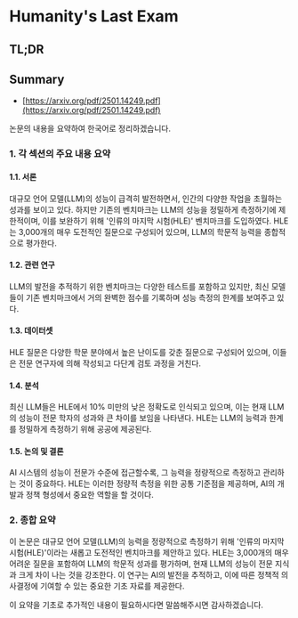 # Humanity's Last Exam
## TL;DR
## Summary
- [https://arxiv.org/pdf/2501.14249.pdf](https://arxiv.org/pdf/2501.14249.pdf)

논문의 내용을 요약하여 한국어로 정리하겠습니다.

### 1. 각 섹션의 주요 내용 요약

#### 1.1. 서론
대규모 언어 모델(LLM)의 성능이 급격히 발전하면서, 인간의 다양한 작업을 초월하는 성과를 보이고 있다. 하지만 기존의 벤치마크는 LLM의 성능을 정밀하게 측정하기에 제한적이며, 이를 보완하기 위해 '인류의 마지막 시험(HLE)' 벤치마크를 도입하였다. HLE는 3,000개의 매우 도전적인 질문으로 구성되어 있으며, LLM의 학문적 능력을 종합적으로 평가한다.

#### 1.2. 관련 연구
LLM의 발전을 추적하기 위한 벤치마크는 다양한 테스트를 포함하고 있지만, 최신 모델들이 기존 벤치마크에서 거의 완벽한 점수를 기록하며 성능 측정의 한계를 보여주고 있다.

#### 1.3. 데이터셋
HLE 질문은 다양한 학문 분야에서 높은 난이도를 갖춘 질문으로 구성되어 있으며, 이들은 전문 연구자에 의해 작성되고 다단계 검토 과정을 거친다.

#### 1.4. 분석
최신 LLM들은 HLE에서 10% 미만의 낮은 정확도로 인식되고 있으며, 이는 현재 LLM의 성능이 전문 학자의 성과와 큰 차이를 보임을 나타낸다. HLE는 LLM의 능력과 한계를 정밀하게 측정하기 위해 공공에 제공된다.

#### 1.5. 논의 및 결론
AI 시스템의 성능이 전문가 수준에 접근할수록, 그 능력을 정량적으로 측정하고 관리하는 것이 중요하다. HLE는 이러한 정량적 측정을 위한 공통 기준점을 제공하며, AI의 개발과 정책 형성에서 중요한 역할을 할 것이다.

### 2. 종합 요약
이 논문은 대규모 언어 모델(LLM)의 능력을 정량적으로 측정하기 위해 '인류의 마지막 시험(HLE)'이라는 새롭고 도전적인 벤치마크를 제안하고 있다. HLE는 3,000개의 매우 어려운 질문을 포함하여 LLM의 학문적 성과를 평가하며, 현재 LLM의 성능이 전문 지식과 크게 차이 나는 것을 강조한다. 이 연구는 AI의 발전을 추적하고, 이에 따른 정책적 의사결정에 기여할 수 있는 중요한 기초 자료를 제공한다.

이 요약을 기초로 추가적인 내용이 필요하시다면 말씀해주시면 감사하겠습니다.